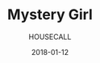 ---
title: "Mystery Girl"
subtitle: "HOUSECALL"
customForwardUrl: "https://www.youtube.com/watch?v=JRGlY6b-2j0"
displayImg: "https://img.youtube.com/vi/JRGlY6b-2j0/0.jpg"
date: "2018-01-12"
newTab: true 
---